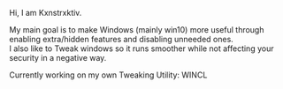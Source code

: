 Hi, I am Kxnstrxktiv.   

My main goal is to make Windows (mainly win10) more useful through enabling extra/hidden features and disabling unneeded ones.   
I also like to Tweak windows so it runs smoother while not affecting your security in a negative way.   

Currently working on my own Tweaking Utility: WINCL   
